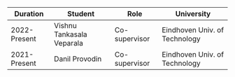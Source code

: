 | Duration | Student | Role | University |
| ------------- | ------------- | ------------- | ------------- |
| 2022-Present | Vishnu Tankasala Veparala | Co-supervisor | Eindhoven Univ. of Technology |
| 2021-Present | Danil Provodin | Co-supervisor | Eindhoven Univ. of Technology |
